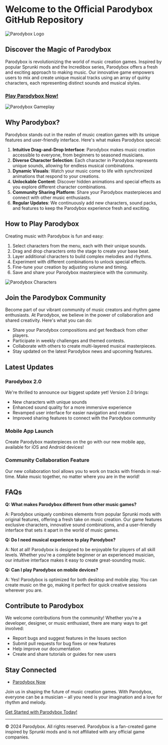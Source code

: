 # Welcome to the Official Parodybox GitHub Repository

![Parodybox Logo](https://www.parodybox.net/images/parodybox-sprunki-og.png)

## Discover the Magic of Parodybox

Parodybox is revolutionizing the world of music creation games. Inspired by popular Sprunki mods and the Incredibox series, Parodybox offers a fresh and exciting approach to making music. Our innovative game empowers users to mix and create unique musical tracks using an array of quirky characters, each representing distinct sounds and musical styles.

### [Play Parodybox Now!](https://www.parodybox.net/)

![Parodybox Gameplay](https://www.parodybox.net/images/parodybox-sprunki-og.png)

## Why Parodybox?

Parodybox stands out in the realm of music creation games with its unique features and user-friendly interface. Here's what makes Parodybox special:

1. **Intuitive Drag-and-Drop Interface**: Parodybox makes music creation accessible to everyone, from beginners to seasoned musicians.
2. **Diverse Character Selection**: Each character in Parodybox represents unique sounds, allowing for endless musical combinations.
3. **Dynamic Visuals**: Watch your music come to life with synchronized animations that respond to your creations.
4. **Unlockable Content**: Discover hidden animations and special effects as you explore different character combinations.
5. **Community Sharing Platform**: Share your Parodybox masterpieces and connect with other music enthusiasts.
6. **Regular Updates**: We continuously add new characters, sound packs, and features to keep the Parodybox experience fresh and exciting.

## How to Play Parodybox

Creating music with Parodybox is fun and easy:

1. Select characters from the menu, each with their unique sounds.
2. Drag and drop characters onto the stage to create your base beat.
3. Layer additional characters to build complex melodies and rhythms.
4. Experiment with different combinations to unlock special effects.
5. Fine-tune your creation by adjusting volume and timing.
6. Save and share your Parodybox masterpiece with the community.

![Parodybox Characters](https://www.parodybox.net/images/parodybox-sprunki-og.png)

## Join the Parodybox Community

Become part of our vibrant community of music creators and rhythm game enthusiasts. At Parodybox, we believe in the power of collaboration and shared creativity. Here's what you can do:

- Share your Parodybox compositions and get feedback from other players.
- Participate in weekly challenges and themed contests.
- Collaborate with others to create multi-layered musical masterpieces.
- Stay updated on the latest Parodybox news and upcoming features.

## Latest Updates

### Parodybox 2.0

We're thrilled to announce our biggest update yet! Version 2.0 brings:

- New characters with unique sounds
- Enhanced sound quality for a more immersive experience
- Revamped user interface for easier navigation and creation
- Improved sharing features to connect with the Parodybox community

### Mobile App Launch

Create Parodybox masterpieces on the go with our new mobile app, available for iOS and Android devices!

### Community Collaboration Feature

Our new collaboration tool allows you to work on tracks with friends in real-time. Make music together, no matter where you are in the world!

## FAQs

**Q: What makes Parodybox different from other music games?**

A: Parodybox uniquely combines elements from popular Sprunki mods with original features, offering a fresh take on music creation. Our game features exclusive characters, innovative sound combinations, and a user-friendly interface that sets it apart in the world of music games.

**Q: Do I need musical experience to play Parodybox?**

A: Not at all! Parodybox is designed to be enjoyable for players of all skill levels. Whether you're a complete beginner or an experienced musician, our intuitive interface makes it easy to create great-sounding music.

**Q: Can I play Parodybox on mobile devices?**

A: Yes! Parodybox is optimized for both desktop and mobile play. You can create music on the go, making it perfect for quick creative sessions wherever you are.

## Contribute to Parodybox

We welcome contributions from the community! Whether you're a developer, designer, or music enthusiast, there are many ways to get involved:

- Report bugs and suggest features in the Issues section
- Submit pull requests for bug fixes or new features
- Help improve our documentation
- Create and share tutorials or guides for new users

## Stay Connected

- [Parodybox Now](https://www.parodybox.net/)

Join us in shaping the future of music creation games. With Parodybox, everyone can be a musician – all you need is your imagination and a love for rhythm and melody.

[Get Started with Parodybox Today!](https://www.parodybox.net/)

---

© 2024 Parodybox. All rights reserved. Parodybox is a fan-created game inspired by Sprunki mods and is not affiliated with any official game companies.

